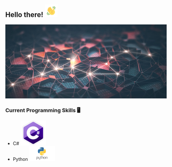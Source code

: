 ## Hello there!  <img src="waving.gif" width="40px">

![Image](GitHubBackground.jpg)

### Current Programming Skills :desktop_computer: 
- C# <img src="csharp.png" width="80px">
- Python <img src="python_logo.png" width="80px">
<!--
**taamfp/taamfp** is a ✨ _special_ ✨ repository because its `README.md` (this file) appears on your GitHub profile.
-->
